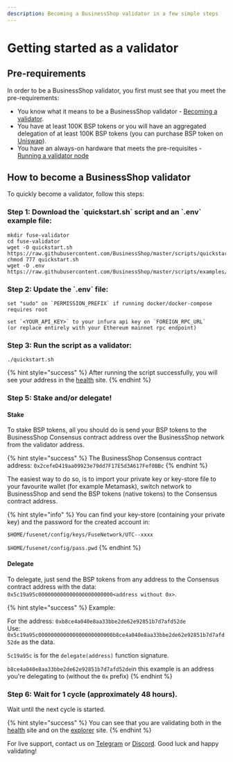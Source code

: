 ```yaml
---
description: Becoming a BusinessShop validator in a few simple steps
---
```


# Getting started as a validator

## Pre-requirements

In order to be a BusinessShop validator, you first must see that you meet the pre-requirements:

* You know what it means to be a BusinessShop validator - [Becoming a validator](how-to-become-a-validator.md#what-it-means-to-be-a-validator).
* You have at least 100K BSP tokens or you will have an aggregated delegation of at least 100K BSP tokens \(you can purchase BSP token on [Uniswap](https://uniswap.exchange/swap/0x970b9bb2c0444f5e81e9d0efb84c8ccdcdcaf84d)\).
* You have an always-on hardware that meets the pre-requisites - [Running a validator node](run-your-own-validator.md#pre-requisites)

## How to become a BusinessShop validator

To quickly become a validator, follow this steps:

### Step 1: Download the \`quickstart.sh\` script and an \`.env\` example file:

```text
mkdir fuse-validator
cd fuse-validator
wget -O quickstart.sh https://raw.githubusercontent.com/BusinessShop/master/scripts/quickstart.sh
chmod 777 quickstart.sh
wget -O .env https://raw.githubusercontent.com/BusinessShop/master/scripts/examples/.env.validator.example
```

### Step 2: Update the \`.env\` file:

```text
set "sudo" on `PERMISSION_PREFIX` if running docker/docker-compose requires root

set `<YOUR_API_KEY>` to your infura api key on `FOREIGN_RPC_URL`
(or replace entirely with your Ethereum mainnet rpc endpoint)
```

### Step 3: Run the script as a validator:

```text
./quickstart.sh
```

{% hint style="success" %}
After running the script successfully, you will see your address in the [health](https://status.bspexplorer.com/) site.
{% endhint %}

### Step 5: Stake and/or delegate!

#### Stake

To stake BSP tokens, all you should do is send your BSP tokens to the BusinessShop Consensus contract address over the BusinessShop network from the validator address.

{% hint style="success" %}
The BusinessShop Consensus contract address: `0x2cefeD419aa09923e79dd7F17E5d3A617Fef0BBc`
{% endhint %}

The easiest way to do so, is to import your private key or key-store file to your favourite wallet \(for example Metamask\), switch network to BusinessShop and send the BSP tokens \(native tokens\) to the Consensus contract address.

{% hint style="info" %}
You can find your key-store \(containing your private key\) and the password for the created account in:

`$HOME/fusenet/config/keys/FuseNetwork/UTC--xxxx`

`$HOME/fusenet/config/pass.pwd`
{% endhint %}

#### Delegate

To delegate, just send the BSP tokens from any address to the Consensus contract address with the data: `0x5c19a95c000000000000000000000000<address without 0x>`.

{% hint style="success" %}
Example:

For the address: `0xb8ce4a040e8aa33bbe2de62e92851b7d7afd52de`  
Use: `0x5c19a95c000000000000000000000000b8ce4a040e8aa33bbe2de62e92851b7d7afd52de` as the data.

`5c19a95c` is for the `delegate(address)` function signature.

`b8ce4a040e8aa33bbe2de62e92851b7d7afd52de`in this example is an address you're delegating to \(without the `0x` prefix\)
{% endhint %}

### Step 6: Wait for 1 cycle \(approximately 48 hours\).

Wait until the next cycle is started.

{% hint style="success" %}
You can see that you are validating both in the [health](https://status.bspexplorer.com/) site and on the [explorer](https://bspexplorer.com) site.
{% endhint %}

For live support, contact us on [Telegram](https://t.me/) or [Discord](https://discord.gg/). Good luck and happy validating!

